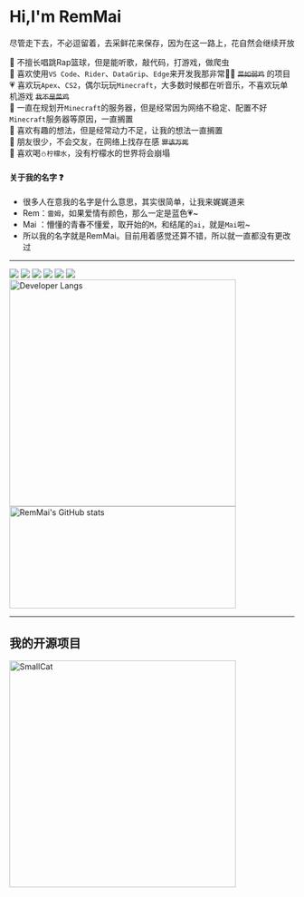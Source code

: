 <h1>Hi,I'm RemMai</h1>  

尽管走下去，不必逗留着，去采鲜花来保存，因为在这一路上，花自然会继续开放  

🥣 不擅长唱跳Rap篮球，但是能听歌，敲代码，打游戏，做爬虫  
🚀 喜欢使用`VS Code`、`Rider`、`DataGrip`、`Edge`来开发我那非常🐂🍺 ~~`菜如弱鸡`~~ 的项目  
💗 喜欢玩`Apex`、`CS2`，偶尔玩玩`Minecraft`，大多数时候都在听音乐，不喜欢玩单机游戏 ~~`我不是菜鸡`~~  
💊 一直在规划开`Minecraft`的服务器，但是经常因为网络不稳定、配置不好`Minecraft`服务器等原因，一直搁置  
🥭 喜欢有趣的想法，但是经常动力不足，让我的想法一直搁置  
🍭 朋友很少，不会交友，在网络上找存在感 ~~`罪该万死`~~   
🌮 喜欢喝`⛄柠檬水`，没有柠檬水的世界将会崩塌  

#### 关于我的名字 ❓
- 很多人在意我的名字是什么意思，其实很简单，让我来娓娓道来    
- Rem：`雷姆`，如果爱情有颜色，那么一定是蓝色💗~  
- Mai ：懵懂的青春不懂爱，取开始的`M`，和结尾的`ai`，就是`Mai`啦~   
- 所以我的名字就是RemMai。目前用着感觉还算不错，所以就一直都没有更改过    

---

<div >
<img src="https://img.shields.io/badge/.net-512bd4?logo=.NET&style=for-the-badge&logoColor=ffffff" /> 
<img src="https://img.shields.io/badge/vue-4FC08D?logo=Vue.js&style=for-the-badge&logoColor=ffffff" />
<img src="https://img.shields.io/badge/docker-2496ED?logo=Docker&style=for-the-badge&logoColor=ffffff" />
<img src="https://img.shields.io/badge/edge-0078D7?style=for-the-badge&logo=microsoftedge&logoColor=ffffff">
<img src="https://img.shields.io/badge/rider-000000?style=for-the-badge&logo=rider&logoColor=ffffff">
<img src="https://img.shields.io/badge/vs%20code-007ACC?style=for-the-badge&logo=visualstudiocode&logoColor=ffffff">

<!-- <img src="https://img.shields.io/badge/Tailwindcss-06B6D4?logo=Tailwind CSS&style=for-the-badge&logoColor=ffffff" /> --> 
<!-- <img src="https://img.shields.io/badge/MariaDB-1F305F?logo=MariaDB Foundation&style=for-the-badge&logoColor=ffffff" /> --> 
<!-- <img src="https://img.shields.io/badge/JavaScript-F7DF1E?logo=JavaScript&style=for-the-badge&logoColor=ffffff" /> --> 
<!-- <img src="https://img.shields.io/badge/Rust-000000?logo=Rust&style=for-the-badge&logoColor=ffffff" /> --> 
<!-- <img src="https://img.shields.io/badge/Tauri-FFC131?logo=Tauri&style=for-the-badge&logoColor=ffffff" /> --> 
</div>

<div>  
  
<!-- [![Github](./assets/github.png)](https://www.github.com/remmai) --> 
<!-- [![Gitee](./assets/gitee.png)](https://gitee.com/remmai) --> 
<!-- [![Cnblogs](./assets/cnblogs.png)](https://remmai.cnblogs.com) --> 

<!-- [![Gitlab](./assets/gitlab.png)](http://remmai.com:6500) --> 
<!-- ![2464233121](./assets/qq.png) --> 
<!-- ![remmaicool](./assets/wechat.png) --> 
<!-- ![remcoolmai@gmail.com](./assets/gmail.png) --> 
</div>



<img width="400" src="https://github-readme-stats.vercel.app/api/top-langs/?username=remmai&layout=compact&langs_count=4&hide=EJS&exclude_repo=remmai.github.io,cdn&custom_title=I%27m%20a%20CSharp%20developer&theme=cobalt&bg_color=fff&text_color=91bef0&border_radius=8&hide_border=true" title='Developer Langs' />

<img height="180" width="400" src="https://github-readme-stats.vercel.app/api?username=remmai&theme=cobalt&bg_color=fff&text_color=91bef0&icon_color=91bef0&border_radius=8&show_icons=true&include_all_commits=true&hide_title=true&hide_border=true" title="RemMai's GitHub stats" />

---  

## 我的开源项目

<img  width="400" src="https://github-readme-stats.vercel.app/api/pin/?username=remmai&repo=smallcat&theme=cobalt&bg_color=fff&text_color=91bef0&border_radius=8&hide_border=true&layout=compact" title='SmallCat' />


